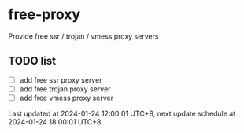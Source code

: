 
# free-proxy
Provide free ssr / trojan / vmess proxy servers


## TODO list
- [ ] add free ssr proxy server
- [ ] add free trojan proxy server
- [ ] add free vmess proxy server

Last updated at 2024-01-24 12:00:01 UTC+8, next update schedule at 2024-01-24 18:00:01 UTC+8

